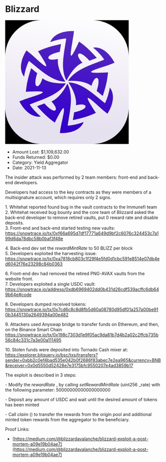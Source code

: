 # Blizzard
![Blizzard](/rektimages/Blizzard.png)
- Amount Lost: $1,109,632.00
- Funds Returned: $0.00
- Category: Yield Aggregator
- Date: 2021-11-13

The insider attack was performed by 2 team members: front-end and back-end developers.  
  
Developers had access to the key contracts as they were members of a multisignature account, which requires only 2 signs.  
  
1\. Whitehat reported found bug in the vault contracts to the Immunefi team  
2\. Whitehat received bug bounty and the core team of Blizzard asked the back-end developer to remove retired vaults, put 0 reward rate and disable deposits.  
3\. Front-end and back-end started testing new vaults:  
https://snowtrace.io/tx/0xf66a695d7df17771a649d9bf2c6076c324453c7a199d6da78dbc58b0baf3f48e  
  
4\. Back-end dev set the _rewardMintRate_ to 50 BLIZZ per block  
5\. Developers exploited the harvesting issue:  
https://snowtrace.io/tx/0xa7818cb803c1f29f4e5fd0d1cbc591e8514e07db4ed6042f76e23298c84b0363  
  
6\. Front-end dev had removed the retired PNG-AVAX vaults from the website front.  
7\. Developers exploited a single USDC vault:  
https://snowtrace.io/address/0xdb6969402dd0b431d26cdf539acffc6db649b64e#code  
  
8\. Developers dumped received tokens:  
https://snowtrace.io/tx/0x7cd6c8c8d8fb5d60a08780d95df01a257a00be910b3445130a2649394a00e482  
  
9\. Attackers used Anyswap bridge to transfer funds on Ethereum, and then, on the Binance Smart Chain  
https://snowtrace.io/tx/0x198c7303d1e9f05ac9da81b7d4b2a02c2ffcb735b56c84c331c7a3e00a111495  
  
10\. Stolen funds were deposited into Tornado Cash mixer at:  
https://explorer.bitquery.io/bsc/txs/transfers?sender=0xbb2c0ef4bad535e042b0f2686f83abec7e2ea965&currency=BNB&receiver=0x0d5550d52428e7e3175bfc9550207e4ad3859b17  
  
The exploit is described in 3 steps:

\- Modify the _rewardRate_ , by calling _setRewardMintRate_ (uint256 _rate) with the following parameter: 50000000000000000000

\- Deposit any amount of USDC and wait until the desired amount of tokens has been minted

\- Call _claim_ () to transfer the rewards from the origin pool and additional minted token rewards from the aggregator to the beneficiary.


Proof Links:
- [https://medium.com/@blizzardavalanche/blizzard-exploit-a-post-mortem-a09e19b04ae7](https://medium.com/@blizzardavalanche/blizzard-exploit-a-post-mortem-a09e19b04ae7)


